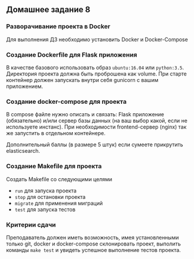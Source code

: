## Домашнее задание 8


### Разворачивание проекта в Docker

Для выполнения ДЗ необходимо установить Docker и Docker-Compose

### Создание Dockerfile для Flask приложения

В качестве базового использовать образ `ubuntu:16.04` или `python:3.5`.
Директория проекта должна быть проброшена как volume.
При старте контейнер должен запускать внутри себя gunicorn с вашим приложением.

### Создание docker-compose для проекта

В compose файле нужно описать и связать: Flask приложение (обязательно) и/или
сервер базы данных (на ваш выбор какой, если не используете инстанс). При необходимости frontend-сервер (nginx)
так же запустить в отдельном контейнере.

Дополнительный баллы (в размере 5 штук) если сумеете прикрутить elasticsearch.

### Создание Makefile для проекта

Создать Makefile со следующими целями
- `run` для запуска проекта
- `stop` для остановки проекта
- `migrate` для применения миграций
- `test` для запуска тестов

### Критерии сдачи

Преподаватель должен иметь возможность, имея установленными только git, docker и docker-compose
склонировать проект, выполить команды `make test` и увидеть успешное выполнение тестов проекта.
